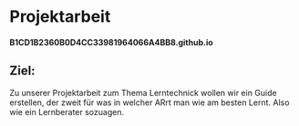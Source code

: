 # Projektarbeit
#### B1CD1B2360B0D4CC33981964066A4BB8.github.io

## Ziel:
Zu unserer Projektarbeit zum Thema Lerntechnick wollen wir ein Guide erstellen, der zweit für was in welcher ARrt man wie am besten Lernt.
Also wie ein Lernberater sozuagen.  